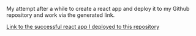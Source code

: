My attempt after a while to create a react app and deploy it to my Github repository and work via the generated link.

[Link to the successful react app I deployed to this repository](https://thajeepan-rathiharan.github.io/react_test/)
